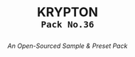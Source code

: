 # <p align="center">KRYPTON<br /><sup>`Pack No.36`</sup></p>

###### <p align="center">An Open-Sourced Sample & Preset Pack</p>
